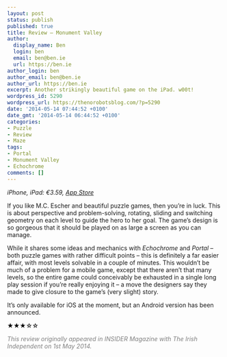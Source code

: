 ```yaml
---
layout: post
status: publish
published: true
title: Review – Monument Valley
author:
  display_name: Ben
  login: ben
  email: ben@ben.ie
  url: https://ben.ie
author_login: ben
author_email: ben@ben.ie
author_url: https://ben.ie
excerpt: Another strikingly beautiful game on the iPad. w00t!
wordpress_id: 5290
wordpress_url: https://thenorobotsblog.com/?p=5290
date: '2014-05-14 07:44:52 +0100'
date_gmt: '2014-05-14 06:44:52 +0100'
categories:
- Puzzle
- Review
- Maze
tags:
- Portal
- Monument Valley
- Echochrome
comments: []
---
```

<address>iPhone, iPad: €3.59, <a href="https://itunes.apple.com/ie/app/monument-valley/id728293409?mt=8" target="_blank">App Store</a></address>
<p>If you like M.C. Escher and beautiful puzzle games, then you’re in luck. This is about perspective and problem-solving, rotating, sliding and switching geometry on each level to guide the hero to her goal. The game’s design is so gorgeous that it should be played on as large a screen as you can manage.</p>
<p>While it shares some ideas and mechanics with <em>Echochrome</em> and <em>Portal</em> – both puzzle games with rather difficult points – this is definitely a far easier affair, with most levels solvable in a couple of minutes. This wouldn’t be much of a problem for a mobile game, except that there aren’t that many levels, so the entire game could conceivably be exhausted in a single long play session if you’re really enjoying it – a move the designers say they made to give closure to the game’s (very slight) story.</p>
<p>It’s only available for iOS at the moment, but an Android version has been announced.</p>
<p style="color: #414244;"><span style="color: #000000;">★★★</span><span style="color: #000000;">☆☆</span></p>
<p style="color: #414244;"><span style="color: #808080;"><em>This review originally appeared in INSIDER Magazine with The Irish Independent on 1st May 2014.</em></span></p>
